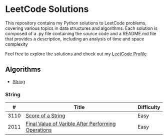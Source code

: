 # LeetCode Solutions

This repository contains my Python solutions to LeetCode problems, covering various topics in data structures and algorithms. Each solution is composed of a .py file 
containing the source code and a README.md file that provides a description, including an analysis of time and space complexity

Feel free to explore the solutions and check out my [LeetCode Profile](https://leetcode.com/u/vitorAugusto2/)

## Algorithms

* [String](https://github.com/vitorAugusto2/leetcode-solution/tree/main?tab=readme-ov-file#string)

### String

|  #   | Title                   | Difficulty    |
|------|-------------------------| ------------- |
| 3110 | [Score of a String](https://github.com/vitorAugusto2/leetcode-solution/tree/main/problems/3110.%20Score%20of%20a%20String) | Easy          |
| 2011 | [Final Value of Varible After Performing Operations](https://github.com/vitorAugusto2/leetcode-solution/tree/main/problems/2011.%20Final%20Value%20of%20Varible%20After%20Performing%20Operations) | Easy |
